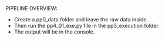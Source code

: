 PIPELINE OVERVIEW:

- Create a pp0_data folder and leave the raw data inside.
- Then run the pp4_01_exe.py file in the pp3_execution folder.
- The output will be in the console.
